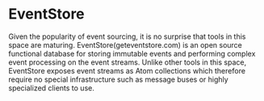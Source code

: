 # EventStore

Given the popularity of event sourcing, it is no surprise that tools in this space are maturing. EventStore(geteventstore.com) is an open source functional database for storing immutable events and performing complex event processing on the event streams. Unlike other tools in this space, EventStore exposes event streams as Atom collections which therefore require no special infrastructure such as message buses or highly specialized clients to use. 
